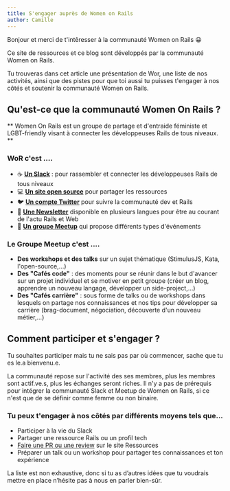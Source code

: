 ```yaml
---
title: S'engager auprès de Women on Rails
author: Camille
---
```


Bonjour et merci de t'intêresser à la communauté Women on Rails 😀

Ce site de ressources et ce blog sont développés par la communauté Women on Rails.

Tu trouveras dans cet article une présentation de Wor, une liste de nos activités, ainsi que des pistes pour que toi aussi tu puisses t'engager à nos côtés et soutenir la communauté Women on Rails.


## Qu'est-ce que la communauté Women On Rails ?

** Women On Rails est un groupe de partage et d'entraide féministe et LGBT-friendly visant à connecter les développeuses Rails de tous niveaux. **

### WoR c'est ....
- ☕️ **[Un Slack](https://women-on-rails.github.io/ressources/help/)** : pour rassembler et connecter les développeuses Rails de tous niveaux
- 💻 **[Un site open source](https://women-on-rails.github.io/ressources/)** pour partager les ressources
- 🐦 **[Un compte Twitter](https://twitter.com/womenonrails)** pour suivre la communauté dev et Rails
- 💌 **[Une Newsletter](https://womenonrails.substack.com/)** disponible en plusieurs langues pour être au courant de l'actu Rails et Web
- 📅 **[Un groupe Meetup](https://www.meetup.com/fr-FR/Women-On-Rails/)** qui propose différents types d'événements

### Le Groupe Meetup c'est ....
 - **Des workshops et des talks** sur un sujet thématique (StimulusJS, Kata, l'open-source,...)
 - **Des "Cafés code"** : des moments pour se réunir dans le but d'avancer sur un projet individuel et se motiver en petit groupe (créer un blog, apprendre un nouveau langage, développer un side-project,...)
 - **Des "Cafés carrière"** : sous forme de talks ou de workshops dans lesquels on partage nos connaissances et nos tips pour développer sa carrière (brag-document, négociation, découverte d'un nouveau métier,...)

## Comment participer et s'engager ?

Tu souhaites participer mais tu ne sais pas par où commencer, sache que tu es le.a bienvenu.e.

La communauté repose sur l'activité des ses membres, plus les membres sont actif.ve.s, plus les échanges seront riches. Il n'y a pas de prérequis pour intégrer la communauté Slack et Meetup de Women on Rails, si ce n'est que de se définir comme femme ou non binaire.

### Tu peux t'engager à nos côtés par différents moyens tels que...
- Participer à la vie du Slack 
- Partager une ressource Rails ou un profil tech
- [Faire une PR ou une review](https://women-on-rails.github.io/ressources/docs/comment-contribuer) sur le site Ressources
- Préparer un talk ou un workshop pour partager tes connaissances et ton expérience

La liste est non exhaustive, donc si tu as d’autres idées que tu voudrais mettre en place n’hésite pas à nous en parler bien-sûr.
